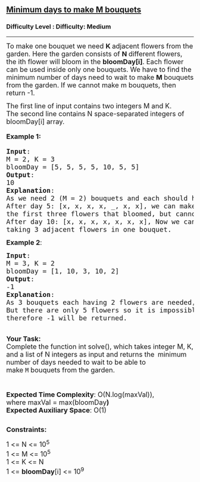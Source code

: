<h2><a href="https://www.geeksforgeeks.org/problems/minimum-days-to-make-m-bouquets/1">Minimum days to make M bouquets</a></h2><h3>Difficulty Level : Difficulty: Medium</h3><hr><div class="problems_problem_content__Xm_eO"><p><span style="font-size:18px">To make one bouquet we need <strong>K </strong>adjacent flowers from the garden. Here the garden consists of <strong>N </strong>different flowers, the ith flower will bloom in the <strong>bloomDay[i]</strong>.&nbsp;Each flower can be used inside only one bouquets.&nbsp;We have to find the minimum number of days need to wait to make <strong>M </strong>bouquets from the garden. If we cannot make m bouquets, then return -1.</span></p>

<p><span style="font-size:18px">The first line of input contains two integers M and&nbsp;K.<br>
The second line contains N space-separated integers of bloomDay[i] array.</span></p>

<h4><span style="font-size:18px"><strong>Example 1</strong>:</span></h4>

<pre><span style="font-size:18px"><strong>Input</strong>:
M = 2, K = 3
bloomDay = [5, 5, 5, 5, 10, 5, 5]
<strong>Output</strong>:
10
<strong>Explanation</strong>:
As we need 2 (M = 2) bouquets and each should have 3 flowers,
After day 5: [x, x, x, x, _, x, x], we can make one bouquet of
the first three flowers that bloomed, but cannot make another bouquet.
After day 10: [x, x, x, x, x, x, x], Now we can make two bouquets,
taking 3 adjacent flowers in one bouquet.</span></pre>

<p><span style="font-size:18px"><strong>Example 2</strong>:</span></p>

<pre><span style="font-size:18px"><strong>Input</strong>: </span>
<span style="font-size:18px">M = 3, K = 2</span>
<span style="font-size:18px">bloomDay = [1, 10, 3, 10, 2]</span>
<span style="font-size:18px"><strong>Output</strong>: 
-1</span>
<span style="font-size:18px"><strong>Explanation</strong>:
As 3 bouquets each having 2 flowers are needed, that means we need 6 flowers. 
But there are only 5 flowers so it is impossible to get the needed bouquets
therefore -1 will be returned.

</span></pre>

<p><span style="font-size:18px"><strong>Your Task:</strong><br>
Complete the function int solve(), which takes integer M, K, and a list of N integers as input and returns the </span><em>&nbsp;</em><span style="font-size:18px">minimum number of days needed to wait to be able to make&nbsp;<code>M</code>&nbsp;bouquets from the garden.</span></p>

<p>&nbsp;</p>

<p><span style="font-size:18px"><strong>Expected Time Complexity</strong>: O(N.log(maxVal)), where&nbsp;maxVal = max(bloomDay<strong>)</strong><br>
<strong>Expected Auxiliary Space</strong>: O(1)</span></p>

<p><br>
<span style="font-size:18px"><strong>Constraints:</strong></span></p>

<p><span style="font-size:18px">1 &lt;= N &lt;= 10<sup>5</sup><br>
1 &lt;= M &lt;= 10<sup>5</sup><br>
1 &lt;= K &lt;= N<br>
1 &lt;= <strong>bloomDay</strong>[i] &lt;= 10<sup>9</sup></span></p>
</div>